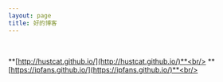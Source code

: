 ```yaml
---
layout: page
title: 好的博客
---
```




<br/>

**[http://hustcat.github.io/](http://hustcat.github.io/)**<br/>
**[https://ipfans.github.io/](https://ipfans.github.io/)**<br/>
